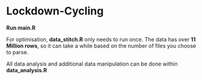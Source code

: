 # Lockdown-Cycling

**Run main.R**

For optimisation, **data_stitch.R** only needs to run once. The data has over **11 Million rows**, so it can take a while based on the number of files you choose to parse.

All data analysis and additional data manipulation can be done within **data_analysis.R**
